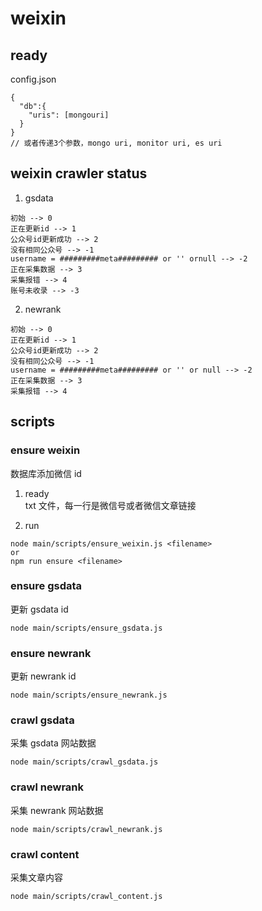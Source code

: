 # weixin

## ready
config.json
```
{
  "db":{
    "uris": [mongouri]
  }
}
// 或者传递3个参数，mongo uri, monitor uri, es uri
```

## weixin crawler status

1. gsdata  

  ```
  初始 --> 0
  正在更新id --> 1
  公众号id更新成功 --> 2
  没有相同公众号 --> -1
  username = #########meta######### or '' ornull --> -2
  正在采集数据 --> 3
  采集报错 --> 4
  账号未收录 --> -3
  ```

2. newrank  

  ```
  初始 --> 0
  正在更新id --> 1
  公众号id更新成功 --> 2
  没有相同公众号 --> -1
  username = #########meta######### or '' or null --> -2
  正在采集数据 --> 3
  采集报错 --> 4
  ```


## scripts

### ensure weixin

数据库添加微信 id

  1. ready  
  txt 文件，每一行是微信号或者微信文章链接  

  2. run  
  ```
  node main/scripts/ensure_weixin.js <filename>
  or
  npm run ensure <filename>
  ```

### ensure gsdata

更新 gsdata id

  ```
  node main/scripts/ensure_gsdata.js
  ```

### ensure newrank

更新 newrank id

  ```
  node main/scripts/ensure_newrank.js
  ```

### crawl gsdata

采集 gsdata 网站数据

  ```
  node main/scripts/crawl_gsdata.js
  ```

### crawl newrank

采集 newrank 网站数据

  ```
  node main/scripts/crawl_newrank.js
  ```

### crawl content

采集文章内容

  ```
  node main/scripts/crawl_content.js
  ```